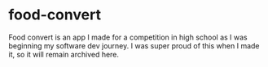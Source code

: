 # food-convert
Food convert is an app I made for a competition in high school as I was beginning my software dev journey. I was super proud of this when I made it, so it will remain archived here.
